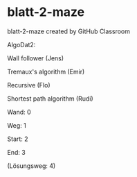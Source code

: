 # blatt-2-maze
blatt-2-maze created by GitHub Classroom


AlgoDat2:

Wall follower (Jens)

Tremaux's algorithm (Emir)

Recursive (Flo)

Shortest path algorithm (Rudi)



Wand: 0

Weg: 1

Start: 2

End: 3

(Lösungsweg: 4)
